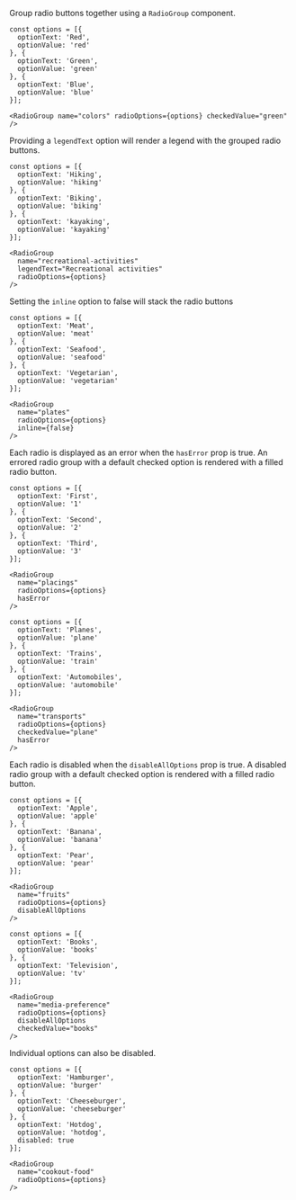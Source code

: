 Group radio buttons together using a ``RadioGroup`` component.

```
const options = [{
  optionText: 'Red',
  optionValue: 'red'
}, {
  optionText: 'Green',
  optionValue: 'green'
}, {
  optionText: 'Blue',
  optionValue: 'blue'
}];

<RadioGroup name="colors" radioOptions={options} checkedValue="green" />
```

Providing a ``legendText`` option will render a legend with the grouped radio buttons.

```
const options = [{
  optionText: 'Hiking',
  optionValue: 'hiking'
}, {
  optionText: 'Biking',
  optionValue: 'biking'
}, {
  optionText: 'kayaking',
  optionValue: 'kayaking'
}];

<RadioGroup
  name="recreational-activities"
  legendText="Recreational activities"
  radioOptions={options}
/>
```

Setting the ``inline`` option to false will stack the radio buttons

```
const options = [{
  optionText: 'Meat',
  optionValue: 'meat'
}, {
  optionText: 'Seafood',
  optionValue: 'seafood'
}, {
  optionText: 'Vegetarian',
  optionValue: 'vegetarian'
}];

<RadioGroup
  name="plates"
  radioOptions={options}
  inline={false}
/>
```

Each radio is displayed as an error when the ``hasError`` prop is true. An errored radio group with a default checked option is rendered with a filled radio button.

```
const options = [{
  optionText: 'First',
  optionValue: '1'
}, {
  optionText: 'Second',
  optionValue: '2'
}, {
  optionText: 'Third',
  optionValue: '3'
}];

<RadioGroup
  name="placings"
  radioOptions={options}
  hasError
/>
```

```
const options = [{
  optionText: 'Planes',
  optionValue: 'plane'
}, {
  optionText: 'Trains',
  optionValue: 'train'
}, {
  optionText: 'Automobiles',
  optionValue: 'automobile'
}];

<RadioGroup
  name="transports"
  radioOptions={options}
  checkedValue="plane"
  hasError
/>
```

Each radio is disabled when the ``disableAllOptions`` prop is true. A disabled radio group with a default checked option is rendered with a filled radio button.

```
const options = [{
  optionText: 'Apple',
  optionValue: 'apple'
}, {
  optionText: 'Banana',
  optionValue: 'banana'
}, {
  optionText: 'Pear',
  optionValue: 'pear'
}];

<RadioGroup
  name="fruits"
  radioOptions={options}
  disableAllOptions
/>
```

```
const options = [{
  optionText: 'Books',
  optionValue: 'books'
}, {
  optionText: 'Television',
  optionValue: 'tv'
}];

<RadioGroup
  name="media-preference"
  radioOptions={options}
  disableAllOptions
  checkedValue="books"
/>
```

Individual options can also be disabled.
```
const options = [{
  optionText: 'Hamburger',
  optionValue: 'burger'
}, {
  optionText: 'Cheeseburger',
  optionValue: 'cheeseburger'
}, {
  optionText: 'Hotdog',
  optionValue: 'hotdog',
  disabled: true
}];

<RadioGroup
  name="cookout-food"
  radioOptions={options}
/>
```
